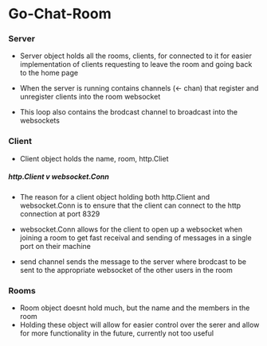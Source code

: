 # Go-Chat-Room

### Server
- Server object holds all the rooms, clients, for connected to it for easier implementation of 
clients requesting to leave the room and going back to the home page

- When the server is running contains channels (<- chan) that register and unregister clients into the room websocket

- This loop also contains the brodcast channel to broadcast into the websockets 

### Client
- Client object holds the name, room, http.Cliet
##### http.Client v websocket.Conn
- The reason for a client object holding both http.Client and websocket.Conn is to ensure that the client 
can connect to the http connection at port 8329 

- websocket.Conn allows for the client to open up a websocket when joining a room to get fast receival and 
sending of messages in a single port on their machine

- send channel sends the message to the server where brodcast to be sent to the appropriate websocket of the other users in the room

### Rooms
- Room object doesnt hold much, but the name and the members in the room
- Holding these object will allow for easier control over the serer and allow for more functionality in the future,
currently not too useful

### 
